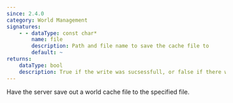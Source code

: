 ```yaml
---
since: 2.4.0
category: World Management
signatures:
    - - dataType: const char*
        name: file
        description: Path and file name to save the cache file to
        default: ~
returns:
    dataType: bool
    description: True if the write was sucsessfull, or false if there was an error
---
```


Have the server save out a world cache file to the specified file.
